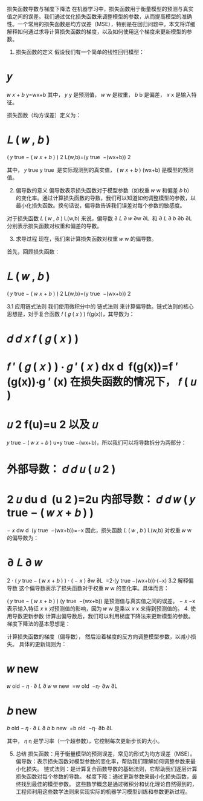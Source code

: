 损失函数导数与梯度下降法
在机器学习中，损失函数用于衡量模型的预测与真实值之间的误差。我们通过优化损失函数来调整模型的参数，从而提高模型的准确性。一个常用的损失函数是均方误差（MSE），特别是在回归问题中。本文将详细解释如何通过求导计算损失函数的梯度，以及如何使用这个梯度来更新模型的参数。

1. 损失函数的定义
假设我们有一个简单的线性回归模型：

𝑦
=
𝑤
𝑥
+
𝑏
y=wx+b
其中，
𝑦
y 是预测值，
𝑤
w 是权重，
𝑏
b 是偏差，
𝑥
x 是输入特征。

损失函数（均方误差）定义为：

𝐿
(
𝑤
,
𝑏
)
=
(
𝑦
true
−
(
𝑤
𝑥
+
𝑏
)
)
2
L(w,b)=(y 
true
​
 −(wx+b)) 
2
 
其中，
𝑦
true
y 
true
​
  是实际观测到的真实值，
(
𝑤
𝑥
+
𝑏
)
(wx+b) 是模型的预测值。

2. 偏导数的意义
偏导数表示损失函数对于模型参数（如权重 
𝑤
w 和偏差 
𝑏
b）的变化率。通过计算损失函数的导数，我们可以知道如何调整模型的参数，以最小化损失函数。换句话说，偏导数告诉我们误差对每个参数的敏感度。

对于损失函数 
𝐿
(
𝑤
,
𝑏
)
L(w,b) 来说，偏导数 
∂
𝐿
∂
𝑤
∂w
∂L
​
  和 
∂
𝐿
∂
𝑏
∂b
∂L
​
  分别表示损失函数对权重和偏差的导数。

3. 求导过程
现在，我们来计算损失函数对权重 
𝑤
w 的偏导数。

首先，回顾损失函数：

𝐿
(
𝑤
,
𝑏
)
=
(
𝑦
true
−
(
𝑤
𝑥
+
𝑏
)
)
2
L(w,b)=(y 
true
​
 −(wx+b)) 
2
 
3.1 应用链式法则
我们使用微积分中的 链式法则 来计算偏导数。链式法则的核心思想是，对于复合函数 
𝑓
(
𝑔
(
𝑥
)
)
f(g(x))，其导数为：

𝑑
𝑑
𝑥
𝑓
(
𝑔
(
𝑥
)
)
=
𝑓
′
(
𝑔
(
𝑥
)
)
⋅
𝑔
′
(
𝑥
)
dx
d
​
 f(g(x))=f 
′
 (g(x))⋅g 
′
 (x)
在损失函数的情况下，
𝑓
(
𝑢
)
=
𝑢
2
f(u)=u 
2
  以及 
𝑢
=
𝑦
true
−
(
𝑤
𝑥
+
𝑏
)
u=y 
true
​
 −(wx+b)，所以我们可以将导数拆分为两部分：

外部导数：
𝑑
𝑑
𝑢
(
𝑢
2
)
=
2
𝑢
du
d
​
 (u 
2
 )=2u
内部导数：
𝑑
𝑑
𝑤
(
𝑦
true
−
(
𝑤
𝑥
+
𝑏
)
)
=
−
𝑥
dw
d
​
 (y 
true
​
 −(wx+b))=−x
因此，损失函数 
𝐿
(
𝑤
,
𝑏
)
L(w,b) 对权重 
𝑤
w 的偏导数为：

∂
𝐿
∂
𝑤
=
2
⋅
(
𝑦
true
−
(
𝑤
𝑥
+
𝑏
)
)
⋅
(
−
𝑥
)
∂w
∂L
​
 =2⋅(y 
true
​
 −(wx+b))⋅(−x)
3.2 解释偏导数
这个偏导数表示了损失函数对于权重 
𝑤
w 的变化率。具体而言：

(
𝑦
true
−
(
𝑤
𝑥
+
𝑏
)
)
(y 
true
​
 −(wx+b)) 是预测值与真实值之间的误差。
−
𝑥
−x 表示输入特征 
𝑥
x 对预测值的影响，因为 
𝑤
w 是乘以 
𝑥
x 来得到预测值的。
4. 使用导数更新参数
计算出偏导数后，我们可以利用梯度下降法来更新模型的参数。梯度下降法的基本思想是：

计算损失函数的梯度（偏导数），
然后沿着梯度的反方向调整模型参数，以减小损失。
具体的更新规则为：

𝑤
new
=
𝑤
old
−
𝜂
⋅
∂
𝐿
∂
𝑤
w 
new
​
 =w 
old
​
 −η⋅ 
∂w
∂L
​
 
𝑏
new
=
𝑏
old
−
𝜂
⋅
∂
𝐿
∂
𝑏
b 
new
​
 =b 
old
​
 −η⋅ 
∂b
∂L
​
 
其中，
𝜂
η 是学习率（一个超参数），它控制每次更新步长的大小。

5. 总结
损失函数：用于衡量模型的预测误差，常见的形式为均方误差（MSE）。
偏导数：表示损失函数对模型参数的变化率，帮助我们理解如何调整参数来最小化损失。
链式法则：是计算复合函数导数的基础法则，它帮助我们逐层计算损失函数对每个参数的导数。
梯度下降：通过更新参数来最小化损失函数，最终找到最佳的模型参数。
这些数学概念是通过微积分和优化理论自然得到的，工程师利用这些数学法则来实现实际的机器学习模型训练和参数更新过程。






